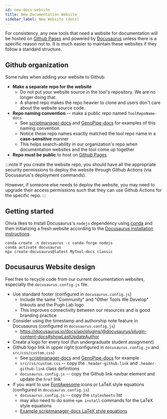 ```yaml
---
id: new-docs-website
title: New Documentation Website
sidebar_label: New Website (docs)
---
```


For consistency, any new tools that need a website for documentation will be hosted on [Github Pages][github-pages] and powered by [Docusaurus][docusaurus] unless there is a specific reason not to. It is much easier to maintain these websites if they follow a standard structure.

## Github organization
Some rules when adding your website to Github:
* **Make a separate repo for the website**
  * Do not put your website source in the tool's repository. We are no longer doing that.
  * A shared repo makes the repo heavier to clone and users don't care about the website source code.
* **Repo naming convention** -- make a public repo named `ToolRepoName-docs`
  * See [scriptmanager-docs][gh-scriptmanager-docs] and [GenoPipe-docs][gh-genopipe-docs] for examples of this naming convention
  * Notice these repo names exactly matched the tool repo name in a **case-sensitive** manner
  * This helps search-ability in our organization's repo when documentation websites and the tool come up together
* **Repo must be public** to host on [Github Pages][github-pages]

:::note
If you create the website repo, you should have all the appropriate security permissions to deploy the website through Github Actions (via Docusaurus's deployment commands).

However, if someone else needs to deploy the website, you may need to upgrade their access permissions such that they can use Github Actions for the specific repo.
:::


## Getting started
Olivia likes to install Docusaurus's `nodejs` dependency using [conda][conda-tutorial] and then initializing a fresh website according to the [Docusaurus installation instructions][docusaurus-install].

```
conda create -n docusaurus -c conda-forge nodejs
conda activate docusaurus
npx create-docusaurus@latest MyTool-docs classic
```

## Docusaurus Website design

Feel free to recycle code from our current documentation websites, especially the `docusaurus.config.js` file.
* Use standard footer (configured in `docusaurus.config.js`)
  * Include the same "Community" and "Other Tools We Develop" linkouts and the Pugh Lab logo
  * This improves connectivity between our resources and is good branding practice
* Consider using the timestamp and authorship note feature in Docusaurus (configured in `docusaurus.config.js`)
  * https://docusaurus.io/docs/api/plugins/@docusaurus/plugin-content-docs#showLastUpdateAuthor
* Create a logo for every tool (fun undergraduate student assignment)
* Github logo link in upper right (configured in `docusaurus.config.js` and `src/css/custom.css`)
  * See [scriptmanager-docs][gh-scriptmanager-docs] and [GenoPipe-docs][gh-genopipe-docs] for example
  * `src/css/custom.css` -- copy the `.header-github-link` and `.header-github-link` class definitions
  * `docusaurus.config.js` -- copy the Github link navbar element and update the `href` link
* If you want to use [FontAwesome][fontawesome] icons or LaTeX style equations (configured in `docusaurus.config.js`)
  * `docusaurus.config.js` -- copy the `stylesheets` list
  * may also need to do some `npm install` commands for the LaTeX style equations
  * [Example scriptmanager-docs LaTeX style equations][latex-style-eg]



[conda-tutorial]:/docs/Computational/condatutorial
[docusaurus-install]:https://docusaurus.io/docs/installation
[github-pages]:https://pages.github.com/
[docusaurus]:https://docusaurus.io/
[fontawesome]:https://fontawesome.com/search
[latex-style-eg]:http://pughlab.mbg.cornell.edu/scriptmanager-docs/docs/figure-generation/heatmap#details-of-color-scaling-strategy

[gh-genopipe-docs]:https://github.com/CEGRcode/GenoPipe-docs
[gh-scriptmanager-docs]:https://github.com/CEGRcode/scriptmanager-docs

[genopipe-docs]:https://pughlab.mbg.cornell.edu/GenoPipe-docs/
[labtutorial]:https://pughlab.mbg.cornell.edu/labtutorial/
[pughlab-website]:https://pughlab.mbg.cornell.edu
[scriptmanager-docs]:https://pughlab.mbg.cornell.edu/scriptmanager-docs/
[stencil-docs]:http://pughlab.mbg.cornell.edu/stencil/
